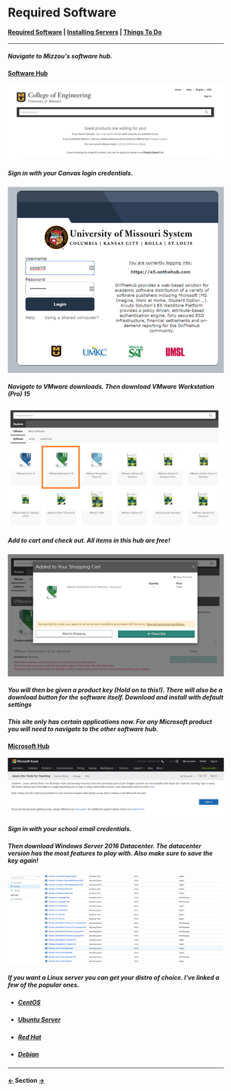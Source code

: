 # Required Software


#### __[Required Software](PART1.md)__ | __[Installing Servers](PART2.md)__ | __[Things To Do](PART3.md)__
---

##### Navigate to Mizzou's software hub.

#### **[Software Hub](https://e5.onthehub.com/WebStore/ProductsByMajorVersionList.aspx?ws=e9adeca3-0c29-de11-a497-0030485a8df0&vsro=8)**

![alt text](pictures/e5Site.png "e5site")

##### Sign in with your Canvas login credentials.

![alt text](pictures/umsysLogin.png "umsysLogin")

##### Navigate to VMware downloads. Then download VMware Workstation (Pro) 15

![alt text](pictures/vmwareDownload.png "vmwareDownload")     

##### Add to cart and check out. All items in this hub are free!

![alt text](pictures/checkout.png "checkout")   

##### You will then be given a product key (Hold on to this!). There will also be a download button for the software itself. Download and install with default settings     


##### This site only has certain applications now. For any Microsoft product you will need to navigate to the other software hub.

#### **[Microsoft Hub](https://azureforeducation.microsoft.com/devtools)**

![alt text](pictures/azureDev.png "checkout")   

##### Sign in with your school email credentials.

##### Then download Windows Server 2016 Datacenter. The datacenter version has the most features to play with. Also make sure to save the key again!

![alt text](pictures/winServerLink.png "winServerLink")  

##### If you want a Linux server you can get your distro of choice. I've linked a few of the popular ones.

- ##### [CentOS](https://www.centos.org/download/)
- ##### [Ubuntu Server](https://www.ubuntu.com/download/server)
- ##### [Red Hat](https://developers.redhat.com/products/rhel/download/)
- ##### [Debian](https://www.debian.org/distrib/netinst)
---
#### __[<-](README.md)__ Section __[->](PART2.md)__
